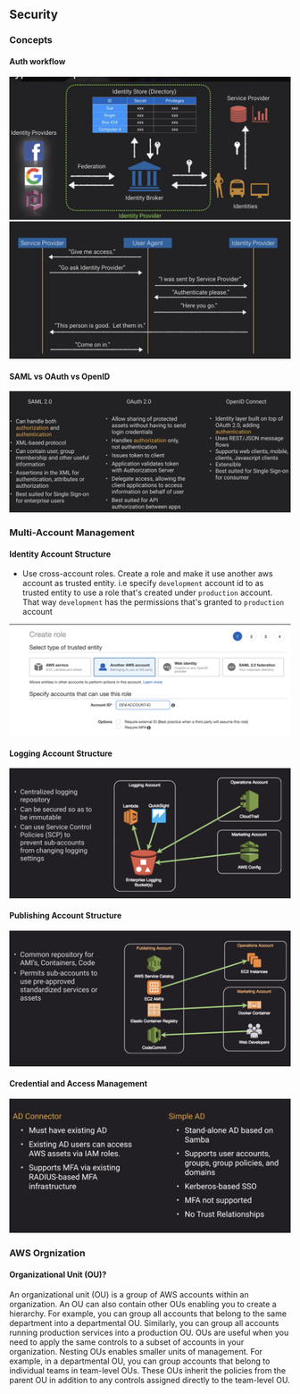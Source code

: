 ## Security

### Concepts

#### Auth workflow

![OAuth](./OAuth.png)
![auth](./auth.png)

#### SAML vs OAuth vs OpenID

![saml-oauth-openid](./saml-oauth-openid.png)

### Multi-Account Management

#### Identity Account Structure

- Use cross-account roles. Create a role and make it use another aws account as trusted entity. i.e specify `development` account id to as trusted entity to use a role that's created under `production` account. That way `development` has the permissions that's granted to `production` account

![trusted-identity-structure](trusted-identity-structure.png)

#### Logging Account Structure
![logging-account-structure](logging-account-structure.png)

#### Publishing Account Structure
![publishing-account-structure](publishing-account-structure.png)

#### Credential and Access Management
![ad-connector-simple-ad](ad-connector-simple-ad.png)

### AWS Orgnization

#### Organizational Unit (OU)?

An organizational unit (OU) is a group of AWS accounts within an organization. An OU can also contain other OUs enabling you to create a hierarchy. For example, you can group all accounts that belong to the same department into a departmental OU. Similarly, you can group all accounts running production services into a production OU. OUs are useful when you need to apply the same controls to a subset of accounts in your organization. Nesting OUs enables smaller units of management. For example, in a departmental OU, you can group accounts that belong to individual teams in team-level OUs. These OUs inherit the policies from the parent OU in addition to any controls assigned directly to the team-level OU.
